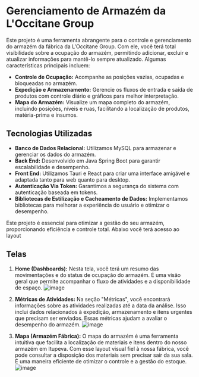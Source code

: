 # Gerenciamento de Armazém da L'Occitane Group

Este projeto é uma ferramenta abrangente para o controle e gerenciamento do armazém da fábrica da L'Occitane Group. Com ele, você terá total visibilidade sobre a ocupação do armazém, permitindo adicionar, excluir e atualizar informações para mantê-lo sempre atualizado. Algumas características principais incluem:

- **Controle de Ocupação:** Acompanhe as posições vazias, ocupadas e bloqueadas no armazém.
- **Expedição e Armazenamento:** Gerencie os fluxos de entrada e saída de produtos com controle diário e gráficos para melhor interpretação.
- **Mapa do Armazém:** Visualize um mapa completo do armazém, incluindo posições, níveis e ruas, facilitando a localização de produtos, matéria-prima e insumos.

## Tecnologias Utilizadas

- **Banco de Dados Relacional:** Utilizamos MySQL para armazenar e gerenciar os dados do armazém.
- **Back End:** Desenvolvido em Java Spring Boot para garantir escalabilidade e desempenho.
- **Front End:** Utilizamos Tauri e React para criar uma interface amigável e adaptada tanto para web quanto para desktop.
- **Autenticação Via Token:** Garantimos a segurança do sistema com autenticação baseada em tokens.
- **Bibliotecas de Estilização e Cacheamento de Dados:** Implementamos bibliotecas para melhorar a experiência do usuário e otimizar o desempenho.

Este projeto é essencial para otimizar a gestão do seu armazém, proporcionando eficiência e controle total. Abaixo você terá acesso ao layout

## Telas

1. **Home (Dashboards):** Nesta tela, você terá um resumo das movimentações e do status de ocupação do armazém. É uma visão geral que permite acompanhar o fluxo de atividades e a disponibilidade de espaço.
![image](https://github.com/SrAmerico/Projeto-L-occitane-Group-F-brica-/assets/134458811/7ec260cc-06a3-4361-98de-7a63cc9b2399)


2. **Métricas de Atividades:** Na seção "Métricas", você encontrará informações sobre as atividades realizadas até a data da análise. Isso inclui dados relacionados à expedição, armazenamento e itens urgentes que precisam ser enviados. Essas métricas ajudam a avaliar o desempenho do armazém.
![image](https://github.com/SrAmerico/Projeto-L-occitane-Group-F-brica-/assets/134458811/aaeac113-7e9c-486a-9250-9aff0c8c02c3)

3. **Mapa (Armazém Fábrica):** O mapa do armazém é uma ferramenta intuitiva que facilita a localização de materiais e itens dentro do nosso armazém em Itupeva. Com esse layout visual fiel à nossa fábrica, você pode consultar a disposição dos materiais sem precisar sair da sua sala. É uma maneira eficiente de otimizar o controle e a gestão do estoque.
![image](https://github.com/SrAmerico/Projeto-L-occitane-Group-F-brica-/assets/134458811/bca91f15-a42c-46e9-8049-4e2c0506647f)
